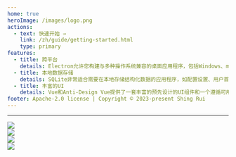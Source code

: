 ```yaml
---
home: true
heroImage: /images/logo.png
actions:
  - text: 快速开始 →
    link: /zh/guide/getting-started.html
    type: primary
features:
  - title: 跨平台
    details: Electron允许您构建与多种操作系统兼容的桌面应用程序，包括Windows、macOS和Linux。
  - title: 本地数据存储
    details: SQLite非常适合需要在本地存储结构化数据的应用程序，如配置设置、用户首选项或小型数据库。它提供了快速高效的数据访问。
  - title: 丰富的UI
    details: Vue和Anti-Design Vue提供了一套丰富的预先设计的UI组件和一个遵循可用性和视觉吸引力最佳实践的设计系统。
footer: Apache-2.0 license | Copyright © 2023-present Shing Rui
---
```


---

<div class="library-logo">
  <div>
    <img src="/images/anti-design-logo.svg" />
  </div>
  <div>
    <img src="/images/electron-logo.svg" />
  </div>
  <div>
    <img src="/images/vue-logo.svg" />
  </div>
  <div>
    <img src="/images/sqlite370_banner.gif" />
  </div>
</div>

